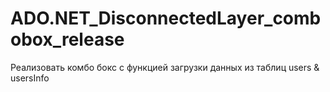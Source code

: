 # ADO.NET_DisconnectedLayer_combobox_release
Реализовать комбо бокс с функцией загрузки данных из таблиц users &amp; usersInfo

